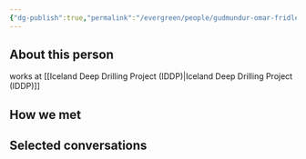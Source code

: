 ```yaml
---
{"dg-publish":true,"permalink":"/evergreen/people/gudmundur-omar-fridleifsson/","tags":["people","geo_eco"]}
---
```


## About this person
works at [[Iceland Deep Drilling Project (IDDP)\|Iceland Deep Drilling Project (IDDP)]]


## How we met


## Selected conversations
